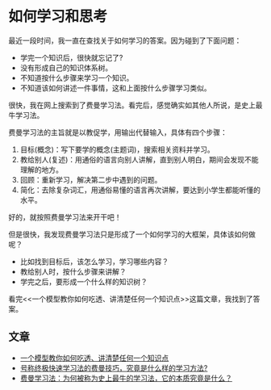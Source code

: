 # 如何学习和思考

最近一段时间，我一直在查找关于如何学习的答案。因为碰到了下面问题：

- 学完一个知识后，很快就忘记了?
- 没有形成自己的知识体系树。
- 不知道按什么步骤来学习一个知识。
- 不知道该如何讲述一件事情，这和上面按什么步骤学习类似。

很快，我在网上搜索到了费曼学习法。看完后，感觉确实如其他人所说，是史上最牛学习法。

费曼学习法的主旨就是以教促学，用输出代替输入，具体有四个步骤：

1. 目标(概念)：写下要学的概念(主题词)，搜索相关资料并学习。
2. 教给别人(复述)：用通俗的语言向别人讲解，直到别人明白，期间会发现不能理解的地方。
3. 回顾：重新学习，解决第二步中遇到的问题。
4. 简化：去除复杂词汇，用通俗易懂的语言再次讲解，要达到小学生都能听懂的水平。

好的，就按照费曼学习法来开干吧！

但是很快，我发现费曼学习法只是形成了一个如何学习的大框架，具体该如何做呢？

- 比如找到目标后，该怎么学习，学习哪些内容？
- 教给别人时，按什么步骤来讲解？
- 学完之后，要形成一个什么样的知识树？

看完<<一个模型教你如何吃透、讲清楚任何一个知识点>>这篇文章，我找到了答案。


## 文章

- [一个模型教你如何吃透、讲清楚任何一个知识点](https://open-hl.toutiao.com/a6995115930959495719/?utm_source=smartisan_llq_api&utm_medium=webview&utm_campaign=open&label=related_news&item_id=6995115930959495719&gy=32be2e06166da2142ed968241af639bd1512f4a31e143df31726abe450d37fcd2cda55c9628e6bd1947fe7a82e2e0237dd04e889f15a2b41128b6172da1240a603b6271454f206447bb3edc14ea8cb77e5dbc87edb5a5a42935f18d3d130335a286c8a28375f78a8071c53b0d1d9cd73a09a588de3accec4ab1a863b1f80476c4a77185713d35244029145180ba704de&crypt=9797&fr=normal&req_id=20210813035638010150098029242B0717&from_gid=6983205630030905863&channel_id=88805669586)
- [号称终极快速学习法的费曼技巧，究竟是什么样的学习方法?](https://www.zhihu.com/question/20576786)
- [费曼学习法：为何被称为史上最牛的学习法，它的本质究竟是什么？](https://zhuanlan.zhihu.com/p/88209825)